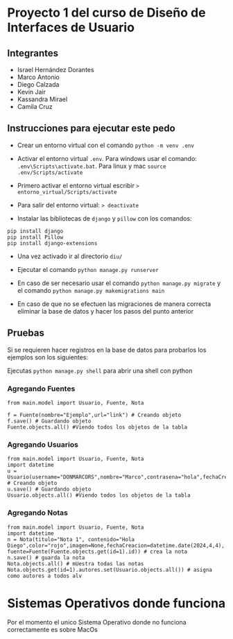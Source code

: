# Proyecto 1 del curso de Diseño de Interfaces de Usuario

## Integrantes
- Israel Hernández Dorantes
- Marco Antonio
- Diego Calzada
- Kevin Jair
- Kassandra Mirael
- Camila Cruz

## Instrucciones para ejecutar este pedo
- Crear un entorno virtual con el comando `python -m venv .env`
 
- Activar el entorno virtual `.env`. Para windows usar el comando: `.env\Scripts\activate.bat`. Para linux y mac `source .env/Scripts/activate`

- Primero activar el entorno virtual escribir `> entorno_virtual/Scripts/activate`

- Para salir del entorno virtual: `> deactivate`
- Instalar las bibliotecas de `django` y `pillow` con los comandos:
```
pip install django
pip install Pillow
pip install django-extensions
```

- Una vez activado ir al directorio `diu/`

- Ejecutar el comando
```python manage.py runserver```

- En caso de ser necesario usar el comando `python manage.py migrate` y el comando `python manage.py makemigrations main`
- En caso de que no se efectuen las migraciones de manera correcta eliminar la base de datos y hacer los pasos del punto anterior


## Pruebas

Si se requieren hacer registros en la base de datos para probarlos los ejemplos son los siguientes:

Ejecutas `python manage.py shell` para abrir una shell con python

### Agregando Fuentes
```
from main.model import Usuario, Fuente, Nota

f = Fuente(nombre="Ejemplo",url="link") # Creando objeto
f.save() # Guardando objeto
Fuente.objects.all() #Viendo todos los objetos de la tabla
```
### Agregando Usuarios
```
from main.model import Usuario, Fuente, Nota
import datetime
u = Usuario(username="DONMARCORS",nombre="Marco",contrasena="hola",fechaCreacion=datetime.date(2024,4,4),tipo=1,correo="marcoantonioriverasilva@ciencias.unam.mx") # Creando objeto
u.save() # Guardando objeto
Usuario.objects.all() #Viendo todos los objetos de la tabla
```
### Agregando Notas
```
from main.model import Usuario, Fuente, Nota
import datetime
n = Nota(titulo="Nota 1", contenido="Hola Diego",color="rojo",imagen=None,fechaCreacion=datetime.date(2024,4,4), fuente=Fuente(Fuente.objects.get(id=1).id)) # crea la nota
n.save() # guarda la nota
Nota.objects.all() # mUestra todas las notas
Nota.objects.get(id=1).autores.set(Usuario.objects.all()) # asigna como autores a todos alv
```
# Sistemas Operativos donde funciona
Por el momento el unico Sistema Operativo donde no funciona correctamente es sobre MacOs
